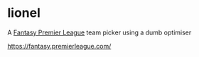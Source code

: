 # lionel

A [Fantasy Premier League]([url](https://fantasy.premierleague.com/)) team picker using a dumb optimiser 

https://fantasy.premierleague.com/
